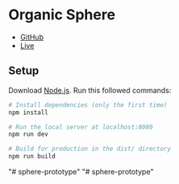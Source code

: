 # Organic Sphere

- [GitHub](https://github.com/brunosimon/organic-sphere)
- [Live](https://organic-sphere.vercel.app)

## Setup
Download [Node.js](https://nodejs.org/en/download/).
Run this followed commands:

``` bash
# Install dependencies (only the first time)
npm install

# Run the local server at localhost:8080
npm run dev

# Build for production in the dist/ directory
npm run build
```
"# sphere-prototype" 
"# sphere-prototype" 
